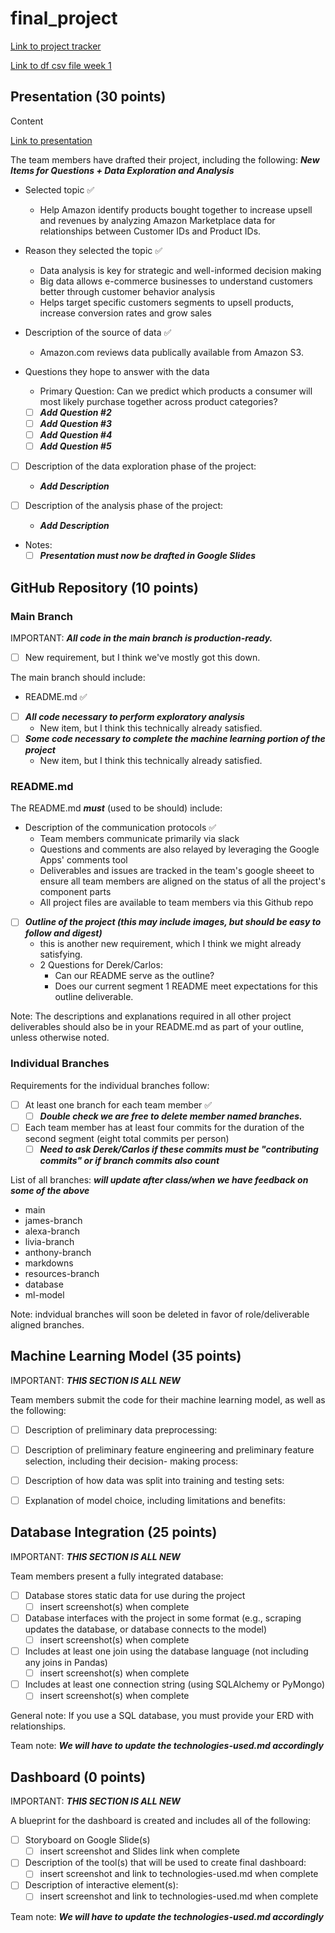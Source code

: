 # final_project

[Link to project tracker](https://docs.google.com/spreadsheets/d/1WJBlla5ap6cchO12OfbjRwCKj17eBbcxXQNUqc3g52o/edit#gid=2063972108)

[Link to df csv file week 1](https://drive.google.com/drive/folders/18hYQ8VMuRqI5BbjhQWmEmcKjGr8gxxyc?usp=sharing)

## Presentation (30 points)

Content

[Link to presentation](https://docs.google.com/presentation/d/1BNm6gF_iD4guTDOlRPsiFmyAij_SqHRqjMEp_T4HXd8/edit#slide=id.gd0128d9d41_0_4)

The team members have drafted their project, including the following:
***New Items for Questions + Data Exploration and Analysis***

- Selected topic :white_check_mark:
  - Help Amazon identify products bought together to increase upsell and revenues by analyzing Amazon Marketplace data for relationships between Customer IDs and Product IDs.

- Reason they selected the topic :white_check_mark:
  - Data analysis is key for strategic and well-informed decision making
  - Big data allows e-commerce businesses to understand customers better through customer behavior analysis
  - Helps target specific customers segments to upsell products, increase conversion rates and grow sales

- Description of the source of data :white_check_mark:
  - Amazon.com reviews data publically available from Amazon S3.

- Questions they hope to answer with the data
  - Primary Question: Can we predict which products a consumer will most likely purchase together across product categories?
  - [ ] ***Add Question #2***
  - [ ] ***Add Question #3***
  - [ ] ***Add Question #4***
  - [ ] ***Add Question #5***

- [ ] Description of the data exploration phase of the project:
  - ***Add Description***

- [ ] Description of the analysis phase of the project:
  - ***Add Description***

- Notes:
  - [ ] ***Presentation must now be drafted in Google Slides***

## GitHub Repository (10 points)

### Main Branch

IMPORTANT: ***All code in the main branch is production-ready.***

- [ ] New requirement, but I think we've mostly got this down.

The main branch should include:

- README.md :white_check_mark:

- [ ] ***All code necessary to perform exploratory analysis***
  - New item, but I think this technically already satisfied.
- [ ] ***Some code necessary to complete the machine learning portion of the project***
  - New item, but I think this technically already satisfied.

### README.md

The README.md ***must*** (used to be should) include:

- Description of the communication protocols :white_check_mark:
  - Team members communicate primarily via slack
  - Questions and comments are also relayed by leveraging the Google Apps' comments tool
  - Deliverables and issues are tracked in the team's google sheeet to ensure all team members are aligned on the status of all the project's component parts
  - All project files are available to team members via this Github repo

- [ ] ***Outline of the project (this may include images, but should be easy to follow and digest)***
  - this is another new requirement, which I think we might already satisfying.
  - 2 Questions for Derek/Carlos:
    - Can our README serve as the outline?
    - Does our current segment 1 README meet expectations for this outline deliverable.

Note: The descriptions and explanations required in all other project deliverables should also be in your README.md as part of your outline, unless otherwise noted.

### Individual Branches

Requirements for the individual branches follow:

- [ ] At least one branch for each team member :white_check_mark:
  - [ ] ***Double check we are free to delete member named branches.***

- [ ] Each team member has at least four commits for the duration of the second segment (eight total commits per person)
  - [ ] ***Need to ask Derek/Carlos if these commits must be "contributing commits" or if branch commits also count***

List of all branches: ***will update after class/when we have feedback on some of the above***

- main
- james-branch
- alexa-branch
- livia-branch
- anthony-branch
- markdowns
- resources-branch
- database
- ml-model

Note: indvidual branches will soon be deleted in favor of role/deliverable aligned branches.

## Machine Learning Model (35 points)

IMPORTANT: ***THIS SECTION IS ALL NEW***

Team members submit the code for their machine learning model, as well as the following:

- [ ] Description of preliminary data preprocessing:

- [ ] Description of preliminary feature engineering and preliminary feature selection, including their decision- making process:

- [ ] Description of how data was split into training and testing sets:

- [ ] Explanation of model choice, including limitations and benefits:

## Database Integration (25 points)

IMPORTANT: ***THIS SECTION IS ALL NEW***

Team members present a fully integrated database:

- [ ] Database stores static data for use during the project
  - [ ] insert screenshot(s) when complete

- [ ] Database interfaces with the project in some format (e.g., scraping updates the database, or database connects to the model)
  - [ ] insert screenshot(s) when complete

- [ ] Includes at least one join using the database language (not including any joins in Pandas)
  - [ ] insert screenshot(s) when complete

- [ ] Includes at least one connection string (using SQLAlchemy or PyMongo)
  - [ ] insert screenshot(s) when complete

General note: If you use a SQL database, you must provide your ERD with relationships.

Team note: ***We will have to update the technologies-used.md accordingly***

## Dashboard (0 points)

IMPORTANT: ***THIS SECTION IS ALL NEW***

A blueprint for the dashboard is created and includes all of the following:

- [ ] Storyboard on Google Slide(s)
  - [ ] insert screenshot and Slides link when complete

- [ ] Description of the tool(s) that will be used to create final dashboard:
  - [ ] insert screenshot and link to technologies-used.md when complete

- [ ] Description of interactive element(s):
  - [ ] insert screenshot and link to technologies-used.md when complete

Team note: ***We will have to update the technologies-used.md accordingly***
